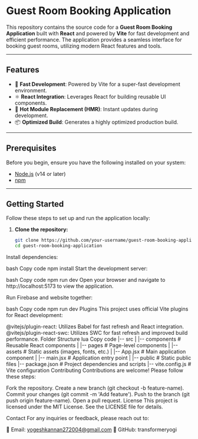 # Guest Room Booking Application

This repository contains the source code for a **Guest Room Booking Application** built with **React** and powered by **Vite** for fast development and efficient performance. The application provides a seamless interface for booking guest rooms, utilizing modern React features and tools.

---

## Features

- 🚀 **Fast Development**: Powered by Vite for a super-fast development environment.
- ⚛️ **React Integration**: Leverages React for building reusable UI components.
- 🔄 **Hot Module Replacement (HMR)**: Instant updates during development.
- 📦 **Optimized Build**: Generates a highly optimized production build.

---

## Prerequisites

Before you begin, ensure you have the following installed on your system:

- [Node.js](https://nodejs.org/) (v14 or later)
- [npm](https://www.npmjs.com/)

---

## Getting Started

Follow these steps to set up and run the application locally:

1. **Clone the repository:**

   ```bash
   git clone https://github.com/your-username/guest-room-booking-application.git
   cd guest-room-booking-application
Install dependencies:

bash
Copy code
npm install
Start the development server:

bash
Copy code
npm run dev
Open your browser and navigate to http://localhost:5173 to view the application.

Run Firebase and website together:

bash
Copy code
npm run dev
Plugins
This project uses official Vite plugins for React development:

@vitejs/plugin-react: Utilizes Babel for fast refresh and React integration.
@vitejs/plugin-react-swc: Utilizes SWC for fast refresh and improved build performance.
Folder Structure
lua
Copy code
|-- src
|   |-- components      # Reusable React components
|   |-- pages           # Page-level components
|   |-- assets          # Static assets (images, fonts, etc.)
|   |-- App.jsx         # Main application component
|   |-- main.jsx        # Application entry point
|
|-- public              # Static public files
|-- package.json        # Project dependencies and scripts
|-- vite.config.js      # Vite configuration
Contributing
Contributions are welcome! Please follow these steps:

Fork the repository.
Create a new branch (git checkout -b feature-name).
Commit your changes (git commit -m 'Add feature').
Push to the branch (git push origin feature-name).
Open a pull request.
License
This project is licensed under the MIT License. See the LICENSE file for details.

Contact
For any inquiries or feedback, please reach out to:

📧 Email: yogeshkannan272004@gmail.com
🐙 GitHub: transformeryogi
